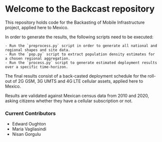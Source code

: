 # Welcome to the Backcast repository

This repository holds code for the Backasting of Mobile Infrastructure project, applied here to Mexico. 

In order to generate the results, the following scripts need to be executed:

    - Run the `preprocess.py` script in order to generate all national and regional shapes and site data. 
    - Run the `pop.py` script to extract population density estimates for a chosen regional aggregation.
    - Run the `process.py` script to generate estimated deployment results over a specific time-horizon. 

The final results consist of a back-casted deployment schedule for the roll-out of 2G GSM, 3G UMTS and 4G LTE cellular assets, applied here to Mexico. 

Results are validated against Mexican census data from 2010 and 2020, asking citizens whether they have a cellular subscription or not. 


### Current Contributors
- Edward Oughton
- Maria Vagliasindi 
- Nisan Gorgulu